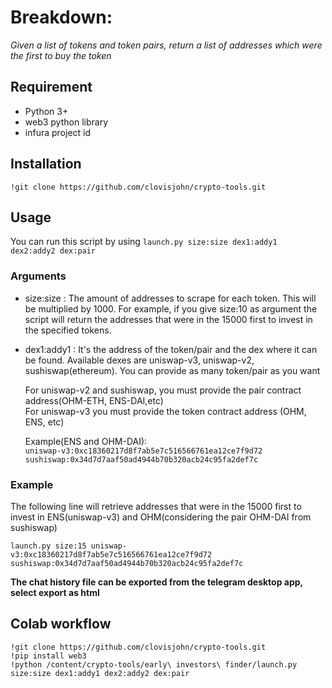 # Breakdown:

*Given a list of tokens and token pairs, return a list of addresses which were the first to buy the token*


## Requirement
* Python 3+
* web3 python library
* infura project id


## Installation
```
!git clone https://github.com/clovisjohn/crypto-tools.git
```

## Usage
You can run this script by using `launch.py size:size dex1:addy1 dex2:addy2 dex:pair`

### Arguments
- size:size : The amount of addresses to scrape for each token. This will be multiplied by 1000. For example, if you give size:10 as argument the script will return the addresses that were in the 15000 first to invest in the specified tokens.


- dex1:addy1 : It's the address of the token/pair and the dex where it can be found. Available dexes are uniswap-v3, uniswap-v2, sushiswap(ethereum). You can provide as many token/pair as you want
  
  For uniswap-v2 and sushiswap, you must provide the pair contract address(OHM-ETH, ENS-DAI,etc)\
  For uniswap-v3 you must provide the token contract address (OHM, ENS, etc)
  
  Example(ENS and OHM-DAI):\
  `uniswap-v3:0xc18360217d8f7ab5e7c516566761ea12ce7f9d72 sushiswap:0x34d7d7aaf50ad4944b70b320acb24c95fa2def7c`
               
### Example
The following line will retrieve addresses that were in the 15000 first to invest in ENS(uniswap-v3) and OHM(considering the pair OHM-DAI from sushiswap)
```
launch.py size:15 uniswap-v3:0xc18360217d8f7ab5e7c516566761ea12ce7f9d72 sushiswap:0x34d7d7aaf50ad4944b70b320acb24c95fa2def7c
```

**The chat history file can be exported from the telegram desktop app, select export as html**

## Colab workflow
```
!git clone https://github.com/clovisjohn/crypto-tools.git
!pip install web3
!python /content/crypto-tools/early\ investors\ finder/launch.py size:size dex1:addy1 dex2:addy2 dex:pair
